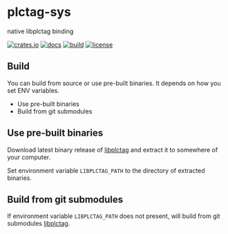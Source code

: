 # plctag-sys

native libplctag binding

[![crates.io](https://img.shields.io/crates/v/plctag-sys.svg)](https://crates.io/crates/plctag-sys)
[![docs](https://docs.rs/plctag-sys/badge.svg)](https://docs.rs/plctag-sys)
[![build](https://github.com/joylei/plctag-rs/workflows/build/badge.svg?branch=master)](https://github.com/joylei/plctag-rs/actions?query=workflow%3A%22build%22)
[![license](https://img.shields.io/crates/l/plctag.svg)](https://github.com/joylei/plctag-rs/blob/master/LICENSE)

## Build

You can build from source or use pre-built binaries. It depends on how you set ENV variables.

- Use pre-built binaries
- Build from git submodules

## Use pre-built binaries

Download latest binary release of [libplctag](https://github.com/libplctag/libplctag/releases) and extract it to somewhere of your computer.

Set environment variable `LIBPLCTAG_PATH` to the directory of extracted binaries.

## Build from git submodules

If environment variable `LIBPLCTAG_PATH` does not present, will build from git submodules [libplctag](https://github.com/libplctag/libplctag/).
